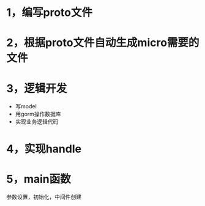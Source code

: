 <!--
 * @Description: 
 * @Author: neozhang
 * @Date: 2022-02-09 22:36:08
 * @LastEditors: neozhang
 * @LastEditTime: 2022-02-09 22:38:28
-->
# 1，编写proto文件  

# 2，根据proto文件自动生成micro需要的文件  

# 3，逻辑开发  

- 写model  
- 用gorm操作数据库  
- 实现业务逻辑代码  

# 4，实现handle  

# 5，main函数  

参数设置，初始化，中间件创建  
